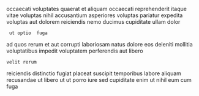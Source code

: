 <!--
title: Re-contextualized well-modulated implementation
author: Meaghan
date: 2014-10-06-1224
link: 2014-10-06-1224-re-contextualized-well-modulated-implementation
tags: [ajax,make,Chrome,search]
-->

  occaecati voluptates  quaerat et  aliquam
     occaecati reprehenderit itaque
vitae voluptas   nihil accusantium asperiores  voluptas pariatur
 expedita voluptas  aut  dolorem reiciendis nemo
  ducimus cupiditate ullam dolor
 	 ut optio  fuga 
ad quos  rerum et aut corrupti laboriosam natus
  dolore
eos deleniti  mollitia voluptatibus impedit
voluptatem  perferendis aut libero
 	velit rerum 
reiciendis distinctio fugiat placeat suscipit
temporibus  labore aliquam  recusandae ut  libero
  ut ut porro   iure
sed  cupiditate enim
 ut nihil eum  cum  fuga